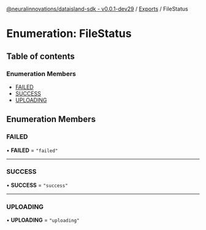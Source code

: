 [@neuralinnovations/dataisland-sdk - v0.0.1-dev29](../../README.md) / [Exports](../modules.md) / FileStatus

# Enumeration: FileStatus

## Table of contents

### Enumeration Members

- [FAILED](FileStatus.md#failed)
- [SUCCESS](FileStatus.md#success)
- [UPLOADING](FileStatus.md#uploading)

## Enumeration Members

### FAILED

• **FAILED** = ``"failed"``

___

### SUCCESS

• **SUCCESS** = ``"success"``

___

### UPLOADING

• **UPLOADING** = ``"uploading"``
